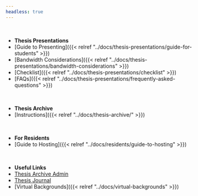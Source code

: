 ```yaml
---
headless: true
---
```


<br />

- **Thesis Presentations**
- [Guide to Presenting]({{< relref "../docs/thesis-presentations/guide-for-students" >}})
- [Bandwidth Considerations]({{< relref "../docs/thesis-presentations/bandwidth-considerations" >}})
- [Checklist]({{< relref "../docs/thesis-presentations/checklist" >}})
- [FAQs]({{< relref "../docs/thesis-presentations/frequently-asked-questions" >}})
<br />

- **Thesis Archive**
- [Instructions]({{< relref "../docs/thesis-archive/" >}})
<br />

- **For Residents**
- [Guide to Hosting]({{< relref "../docs/residents/guide-to-hosting" >}})
<br />

- **Useful Links**
- [Thesis Archive Admin](https://itp.nyu.edu/thesis2020/wp-admin/)
- [Thesis Journal](https://itp.nyu.edu/thesis2020/journal)
- [Virtual Backgrounds]({{< relref "../docs/virtual-backgrounds" >}})
<br />
